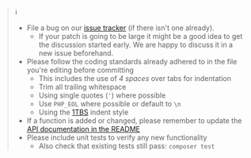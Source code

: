 > :information_source:
> - File a bug on our [issue tracker](https://github.com/u01jmg3/ics-parser/issues) (if there isn't one already).
>   - If your patch is going to be large it might be a good idea to get the discussion started early. We are happy to discuss it in a new issue beforehand.
> - Please follow the coding standards already adhered to in the file you're editing before committing
>   - This includes the use of *4 spaces* over tabs for indentation
>   - Trim all trailing whitespace
>   - Using single quotes (`'`) where possible
>   - Use `PHP_EOL` where possible or default to `\n`
>   - Using the [1TBS](https://en.wikipedia.org/wiki/Indent_style#Variant:_1TBS_.28OTBS.29) indent style
> - If a function is added or changed, please remember to update the [API documentation in the README](https://github.com/u01jmg3/ics-parser/blob/master/README.md#api)
> - Please include unit tests to verify any new functionality
>   - Also check that existing tests still pass: `composer test`
